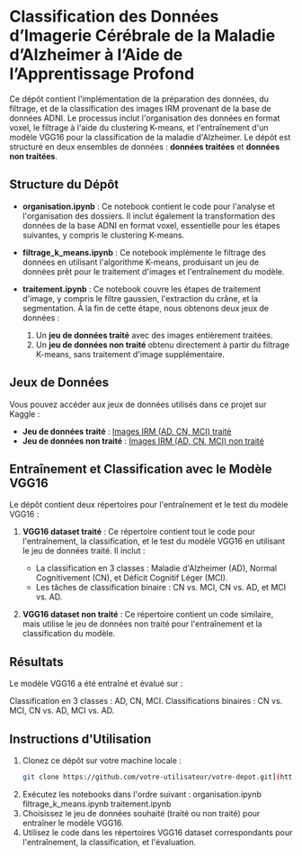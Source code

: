 # Classification des Données d’Imagerie Cérébrale de la Maladie d’Alzheimer à l’Aide de l’Apprentissage Profond

Ce dépôt contient l'implémentation de la préparation des données, du filtrage, et de la classification des images IRM provenant de la base de données ADNI. Le processus inclut l'organisation des données en format voxel, le filtrage à l'aide du clustering K-means, et l'entraînement d'un modèle VGG16 pour la classification de la maladie d'Alzheimer. Le dépôt est structuré en deux ensembles de données : **données traitées** et **données non traitées**.

## Structure du Dépôt

- **organisation.ipynb** : Ce notebook contient le code pour l'analyse et l'organisation des dossiers. Il inclut également la transformation des données de la base ADNI en format voxel, essentielle pour les étapes suivantes, y compris le clustering K-means.
  
- **filtrage_k_means.ipynb** : Ce notebook implémente le filtrage des données en utilisant l'algorithme K-means, produisant un jeu de données prêt pour le traitement d'images et l'entraînement du modèle.
  
- **traitement.ipynb** : Ce notebook couvre les étapes de traitement d'image, y compris le filtre gaussien, l'extraction du crâne, et la segmentation. À la fin de cette étape, nous obtenons deux jeux de données :
  1. Un **jeu de données traité** avec des images entièrement traitées.
  2. Un **jeu de données non traité** obtenu directement à partir du filtrage K-means, sans traitement d'image supplémentaire.

## Jeux de Données

Vous pouvez accéder aux jeux de données utilisés dans ce projet sur Kaggle :

- **Jeu de données traité** : [Images IRM (AD, CN, MCI) traité](https://www.kaggle.com/datasets/medjbertoufik/irm-images-adni-adcnmci)
- **Jeu de données non traité** : [Images IRM (AD, CN, MCI) non traité](https://www.kaggle.com/datasets/medjbertoufik/kmeans-nonsegm)

## Entraînement et Classification avec le Modèle VGG16

Le dépôt contient deux répertoires pour l'entraînement et le test du modèle VGG16 :

1. **VGG16 dataset traité** : Ce répertoire contient tout le code pour l'entraînement, la classification, et le test du modèle VGG16 en utilisant le jeu de données traité. Il inclut :
   - La classification en 3 classes : Maladie d'Alzheimer (AD), Normal Cognitivement (CN), et Déficit Cognitif Léger (MCI).
   - Les tâches de classification binaire : CN vs. MCI, CN vs. AD, et MCI vs. AD.

2. **VGG16 dataset non traité** : Ce répertoire contient un code similaire, mais utilise le jeu de données non traité pour l'entraînement et la classification du modèle.

## Résultats
Le modèle VGG16 a été entraîné et évalué sur :

Classification en 3 classes : AD, CN, MCI.
Classifications binaires : CN vs. MCI, CN vs. AD, MCI vs. AD.

## Instructions d'Utilisation

1. Clonez ce dépôt sur votre machine locale :
   ```bash
   git clone https://github.com/votre-utilisateur/votre-depot.git](https://github.com/touXik/PFE_Master.git
   
2. Exécutez les notebooks dans l'ordre suivant :
   organisation.ipynb
   filtrage_k_means.ipynb
   traitement.ipynb
3. Choisissez le jeu de données souhaité (traité ou non traité) pour entraîner le modèle VGG16.
4. Utilisez le code dans les répertoires VGG16 dataset correspondants pour l'entraînement, la classification, et l'évaluation.
